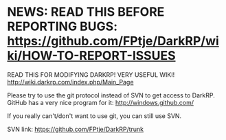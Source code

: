 NEWS: READ THIS BEFORE REPORTING BUGS:
https://github.com/FPtje/DarkRP/wiki/HOW-TO-REPORT-ISSUES
======
READ THIS FOR MODIFYING DARKRP! VERY USEFUL WIKI!
http://wiki.darkrp.com/index.php/Main_Page

Please try to use the git protocol instead of SVN to get access to DarkRP. GitHub has a very nice program for it:
http://windows.github.com/


If you really can't/don't want to use git, you can still use SVN.

SVN link:
https://github.com/FPtje/DarkRP/trunk